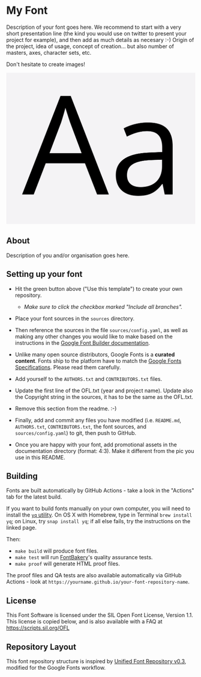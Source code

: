 # My Font

Description of your font goes here. We recommend to start with a very short presentation line (the kind you would use on twitter to present your project for example), and then add as much details as necesary :-) Origin of the project, idea of usage, concept of creation… but also number of masters, axes, character sets, etc.

Don't hesitate to create images!

![Sample Image](documentation/image1.png)

## About

Description of you and/or organisation goes here.

## Setting up your font

* Hit the green button above ("Use this template") to create your own repository.
    - *Make sure to click the checkbox marked "Include all branches".*

* Place your font sources in the `sources` directory.

* Then reference the sources in the file `sources/config.yaml`, as well as making any other changes you would like to make based on the instructions in the [Google Font Builder documentation](https://github.com/googlefonts/gftools/blob/main/Lib/gftools/builder/__init__.py).

* Unlike many open source distributors, Google Fonts is a **curated content**. Fonts ship to the platform have to match the [Google Fonts Specifications](https://github.com/googlefonts/gf-docs/tree/main/Spec). Please read them carefully.

* Add yourself to the `AUTHORS.txt` and `CONTRIBUTORS.txt` files.

* Update the first line of the OFL.txt (year and project name). Update also the Copyright string in the sources, it has to be the same as the OFL.txt.

* Remove this section from the readme. :-)

* Finally, add and commit any files you have modified (i.e. `README.md`, `AUTHORS.txt`, `CONTRIBUTORS.txt`, the font sources, and `sources/config.yaml`) to git, then push to GitHub.

* Once you are happy with your font, add promotional assets in the documentation directory (format: 4:3). Make it different from the pic you use in this README.

## Building

Fonts are built automatically by GitHub Actions - take a look in the "Actions" tab for the latest build.

If you want to build fonts manually on your own computer, you will need to install the [`yq` utility](https://github.com/mikefarah/yq). On OS X with Homebrew, type in Terminal `brew install yq`; on Linux, try `snap install yq`; if all else fails, try the instructions on the linked page.

Then:

* `make build` will produce font files.
* `make test` will run [FontBakery](https://github.com/googlefonts/fontbakery)'s quality assurance tests.
* `make proof` will generate HTML proof files.

The proof files and QA tests are also available automatically via GitHub Actions - look at `https://yourname.github.io/your-font-repository-name`.

## License

This Font Software is licensed under the SIL Open Font License, Version 1.1.
This license is copied below, and is also available with a FAQ at
https://scripts.sil.org/OFL

## Repository Layout

This font repository structure is inspired by [Unified Font Repository v0.3](https://github.com/unified-font-repository/Unified-Font-Repository), modified for the Google Fonts workflow.
